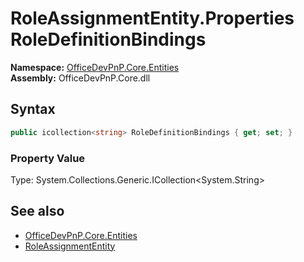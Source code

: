 # RoleAssignmentEntity.Properties RoleDefinitionBindings
  

**Namespace:** [OfficeDevPnP.Core.Entities](OfficeDevPnP.Core.Entities.md)  
**Assembly:** OfficeDevPnP.Core.dll  
## Syntax
```C#
public icollection<string> RoleDefinitionBindings { get; set; }
```

### Property Value
Type: System.Collections.Generic.ICollection<System.String>  

## See also
- [OfficeDevPnP.Core.Entities](OfficeDevPnP.Core.Entities.md)
- [RoleAssignmentEntity](OfficeDevPnP.Core.Entities.RoleAssignmentEntity.md) 
